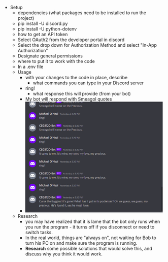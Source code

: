 - Setup
    - dependencies (what packages need to be installed to run the project)
	- pip install -U discord.py
	- pip install -U python-dotenv
    - how to get an API token
	- Select OAuth2 from the developer portal in discord
	- Select the drop down for Authorization Method and select "In-App Authorization"
	- Designate general permissions
    - where to put it to work with the code
	- In a .env file
  - Usage
    - with your changes to the code in place, describe
      - what commands you can type in your Discord server
	- ring!
      - what response this will provide (from your bot)
	- My bot will respond with Smeagol quotes
    - ![Smeagol Quotes](Smeagol.png)
  - Research
    - you may have realized that it is lame that the bot only runs when you run the program - it turns off if you disconnect or need to switch tasks.
    - In the real world, things are "always on", not waiting for Bob to turn his PC on and make sure the program is running.
    - **Research** some possible solutions that would solve this, and discuss why you think it would work.
